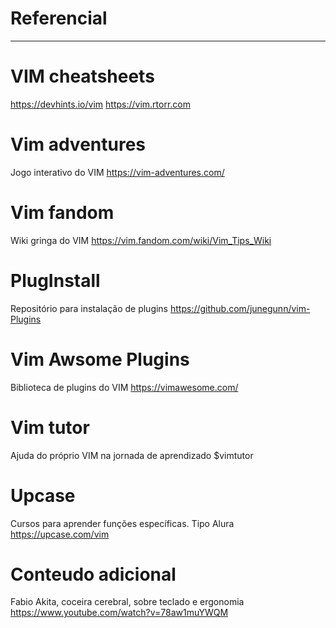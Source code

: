 # Referencial
---

# VIM cheatsheets
https://devhints.io/vim
https://vim.rtorr.com

# Vim adventures
Jogo interativo do VIM 
<https://vim-adventures.com/>

# Vim fandom
Wiki gringa do VIM
<https://vim.fandom.com/wiki/Vim_Tips_Wiki>

# PlugInstall
Repositório para instalação de plugins
<https://github.com/junegunn/vim-Plugins>

# Vim Awsome Plugins
Biblioteca de plugins do VIM
<https://vimawesome.com/>

# Vim tutor
Ajuda do próprio VIM na jornada de aprendizado 
$vimtutor

# Upcase 
Cursos para aprender funções específicas. Tipo Alura
<https://upcase.com/vim>

# Conteudo adicional
Fabio Akita, coceira cerebral, sobre teclado e ergonomia
<https://www.youtube.com/watch?v=78aw1muYWQM>
